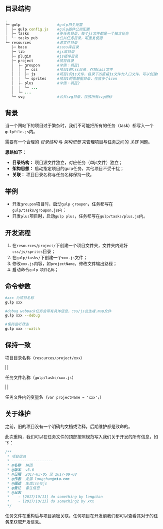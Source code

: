 ## 目录结构

``` ruby
.
├─ gulp                 #gulp相关配置
│  ├─ gulp.config.js    #gulp插件公用配置
│  ├─ tasks             #多任务目录，每个js文件都是一个独立任务
│  └─ tasks_pub         #公共任务目录，可重复使用
└─ resources            #源文件目录
   ├─ base              #sass库目录
   ├─ lib               #js库目录
   ├─ plugin            #js插件目录
   ├─ project           #项目目录
   │  ├─ groupon        #举例：项目1
   │  │  ├─ css         #项目1的css目录，存放sass文件
   │  │  ├─ js          #项目1的js文件，目录下的直接js文件为入口文件，可以创建mod目录，用来存放模块文件
   │  │  └─ sprites     #项目1的雪碧图目录，存放多个icon
   │  ├─ plus           #举例：项目2
   │  │  └─ ...         
   │  └─ ...            
   └─ svg               #公共svg目录，存放所有svg图标
```

## 背景

当一个网站下的项目过于繁杂时，我们不可能把所有的任务（task）都写入一个`gulpfile.js`内。

需要有一个合理的 *目录结构* 与 *架构思想* 来管理项目与任务之间的 *关联* 问题。

**思路如下：**

- **目录结构：** 项目源文件独立，对应任务（单js文件）独立；
- **架构思想：** 启动指定项目的gulp任务，其他项目不受干扰；
- **关联：** 项目目录名称与任务名称保持一致。

## 举例

- 开发`groupon`项目时，启动`gulp groupon`，任务都写在`gulp/tasks/groupon.js`内；
- 开发`plus`项目时，启动`gulp plus`，任务都写在`gulp/tasks/plus.js`内。

## 开发流程

1. 在`resources/project/`下创建一个项目文件夹，文件夹内建好`css/js/sprites`目录；
2. 在`gulp/tasks/`下创建一个`xxx.js`文件；
3. 修改`xxx.js`内容，如`projectName`，修改文件输出路径；
4. 启动命令`gulp 项目名称`；

## 命令参数

``` bash
#xxx 为项目名称
gulp xxx

#debug webpack任务会带有具体信息，css/js会生成.map文件
gulp xxx --debug

#保持监听状态
gulp xxx --watch
```

## 保持一致

项目目录名称（`resources/project/xxx`）

||

任务文件名称（`gulp/tasks/xxx.js`） 

||

任务文件内的变量名（`var projectName = 'xxx';`）

## 关于维护

之前，旧的项目没有一个明确的文档或注释，后期维护都是致命的。

此次重构，我们可以在任务文件的顶部按照规范写入我们关于开发的所有信息，如下：

``` js
/**
 * 项目信息
 * -------------------
 * @名称  拼团
 * @版本  v5.6
 * @日期  2017-03-05 至 2017-09-08
 * @作者  龙潺 longchan@mia.com
 * @描述  生成css与js
 * @备注  备注信息
 * @日志
 *    - [2017/10/11] do something by longchan
 *    - [2017/10/13] do something2 by xxx
 */
```

任务文件在重构后与项目紧密关联，任何项目在开发前我们都可以查看其对于的任务来获取开发信息。
